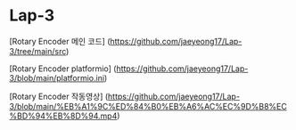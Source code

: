 # Lap-3

[Rotary Encoder 메인 코드] (https://github.com/jaeyeong17/Lap-3/tree/main/src)

[Rotary Encoder platformio] (https://github.com/jaeyeong17/Lap-3/blob/main/platformio.ini)

[Rotary Encoder 작동영상] (https://github.com/jaeyeong17/Lap-3/blob/main/%EB%A1%9C%ED%84%B0%EB%A6%AC%EC%9D%B8%EC%BD%94%EB%8D%94.mp4)
